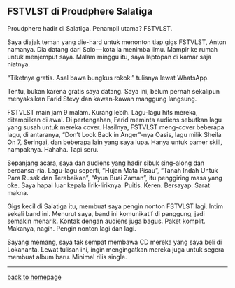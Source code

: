 ## FSTVLST di Proudphere Salatiga ##

Proudphere hadir di Salatiga. Penampil utama? FSTVLST.

Saya diajak teman yang die-hard untuk menonton tiap gigs FSTVLST, Anton namanya. Dia datang dari Solo — kota ia menimba ilmu. Mampir ke rumah untuk menjemput saya. Malam minggu itu, saya laptopan di kamar saja niatnya.

“Tiketnya gratis. Asal bawa bungkus rokok.” tulisnya lewat WhatsApp.

Tentu, bukan karena gratis saya datang. Saya ini, belum pernah sekalipun menyaksikan Farid Stevy dan kawan-kawan manggung langsung.

FSTVLST main jam 9 malam. Kurang lebih. Lagu-lagu hits mereka, ditampilkan di awal. Di pertengahan, Farid meminta audiens sebutkan lagu yang susah untuk mereka cover. Hasilnya, FSTVLST meng-cover beberapa lagu, di antaranya, “Don’t Look Back in Anger”-nya Oasis, lagu milik Sheila On 7, Seringai, dan beberapa lain yang saya lupa. Hanya untuk pamer skill, nampaknya. Hahaha. Tapi seru.

Sepanjang acara, saya dan audiens yang hadir sibuk sing-along dan berdansa-ria. Lagu-lagu seperti, “Hujan Mata Pisau”, “Tanah Indah Untuk Para Rusak dan Terabaikan”, “Ayun Buai Zaman”, itu penggiring masa yang oke. Saya hapal luar kepala lirik-liriknya. Puitis. Keren. Bersayap. Sarat makna. 

Gigs kecil di Salatiga itu, membuat saya pengin nonton FSTVLST lagi. Intim sekali band ini. Menurut saya, band ini komunikatif di panggung, jadi semakin menarik. Kontak dengan audiens juga bagus. Paket komplit. Makanya, nagih. Pengin nonton lagi dan lagi.

Sayang memang, saya tak sempat membawa CD mereka yang saya beli di Lokananta. Lewat tulisan ini, ingin mengingatkan mereka juga untuk segera membuat album baru. Minimal rilis single.

___

[back to homepage](https://arsarsars.github.io)
